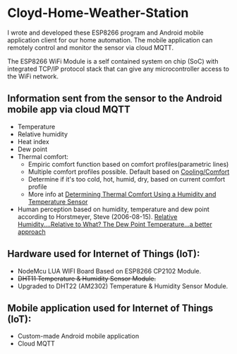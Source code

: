 # Cloyd-Home-Weather-Station
I wrote and developed these ESP8266 program and Android mobile application client for our home automation. The mobile application can remotely control and monitor the sensor via cloud MQTT.

The ESP8266 WiFi Module is a self contained system on chip (SoC) with integrated TCP/IP protocol stack that can give any microcontroller access to the WiFi network.

## Information sent from the sensor to the Android mobile app via cloud MQTT
- Temperature
- Relative humidity
- Heat index
- Dew point
- Thermal comfort:
  - Empiric comfort function based on comfort profiles(parametric lines)
  - Multiple comfort profiles possible. Default based on [Cooling/Comfort](https://c03.apogee.net/contentplayer/?coursetype=ces&utilityid=duquesnelight&id=1347)
  - Determine if it's too cold, hot, humid, dry, based on current comfort profile
  - More info at [Determining Thermal Comfort Using a Humidity and Temperature Sensor](https://www.azosensors.com/article.aspx?ArticleID=487)
- Human perception based on humidity, temperature and dew point according to Horstmeyer, Steve (2006-08-15). [Relative Humidity....Relative to What? The Dew Point Temperature...a better approach](http://www.shorstmeyer.com/wxfaqs/humidity/humidity.html)

## Hardware used for Internet of Things (IoT):
* NodeMcu LUA WIFI Board Based on ESP8266 CP2102 Module.
* ~~DHT11 Temperature & Humidity Sensor Module.~~
* Upgraded to DHT22 (AM2302) Temperature & Humidity Sensor Module.

## Mobile application used for Internet of Things (IoT):
- Custom-made Android mobile application
- Cloud MQTT